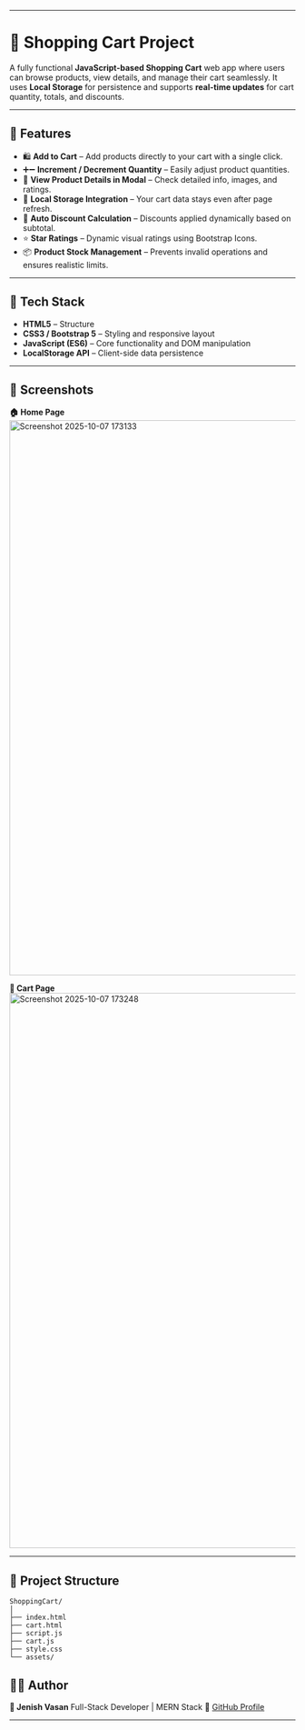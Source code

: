 
---

# 🛒 Shopping Cart Project

A fully functional **JavaScript-based Shopping Cart** web app where users can browse products, view details, and manage their cart seamlessly.
It uses **Local Storage** for persistence and supports **real-time updates** for cart quantity, totals, and discounts.

---

## 🚀 Features

* 🛍️ **Add to Cart** – Add products directly to your cart with a single click.
* ➕➖ **Increment / Decrement Quantity** – Easily adjust product quantities.
* 👀 **View Product Details in Modal** – Check detailed info, images, and ratings.
* 💾 **Local Storage Integration** – Your cart data stays even after page refresh.
* 💸 **Auto Discount Calculation** – Discounts applied dynamically based on subtotal.
* ⭐ **Star Ratings** – Dynamic visual ratings using Bootstrap Icons.
* 📦 **Product Stock Management** – Prevents invalid operations and ensures realistic limits.

---

## 🧠 Tech Stack

* **HTML5** – Structure
* **CSS3 / Bootstrap 5** – Styling and responsive layout
* **JavaScript (ES6)** – Core functionality and DOM manipulation
* **LocalStorage API** – Client-side data persistence

---

## 📸 Screenshots

**🏠 Home Page** <br> <img width="1895" height="977" alt="Screenshot 2025-10-07 173133" src="https://github.com/user-attachments/assets/b3328c17-6037-44a9-bbd5-e77b7dee4227" />

**🛒 Cart Page** <br> <img width="1900" height="977" alt="Screenshot 2025-10-07 173248" src="https://github.com/user-attachments/assets/23e201db-f73b-4294-a9b7-f4f7c9b2dc12" />


---

## 📂 Project Structure

```
ShoppingCart/
│
├── index.html
├── cart.html
├── script.js
├── cart.js
├── style.css
└── assets/
```

## 🧑‍💻 Author

**👤 Jenish Vasan**
Full-Stack Developer | MERN Stack
📍 [GitHub Profile](https://github.com/JenishVasan)

---

